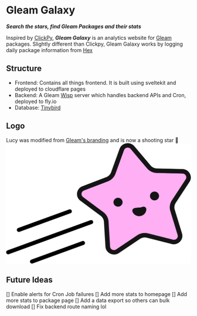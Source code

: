 # Gleam Galaxy
***Search the stars, find Gleam Packages and their stats***

Inspired by [ClickPy](https://clickpy.clickhouse.com/), ***Gleam Galaxy*** is an analytics website for
[Gleam](https://gleam.run/) packages. Slightly different than Clickpy, Gleam Galaxy works by logging
daily package information from [Hex](https://hex.pm/)

## Structure
- Frontend: Contains all things frontend. It is built using sveltekit and deployed to cloudflare pages
- Backend: A Gleam [Wisp](https://hexdocs.pm/wisp/) server which handles backend APIs and Cron, deployed to fly.io
- Database: [Tinybird](https://www.tinybird.co/)

## Logo

Lucy was modified from [Gleam's branding](https://gleam.run/branding/) and is now a shooting star 💫
![Lucy](frontend/static/lucy-galaxy.svg?width=300&height=200)

## Future Ideas
[] Enable alerts for Cron Job failures
[] Add more stats to homepage
[] Add more stats to package page
[] Add a data export so others can bulk download
[] Fix backend route naming lol
